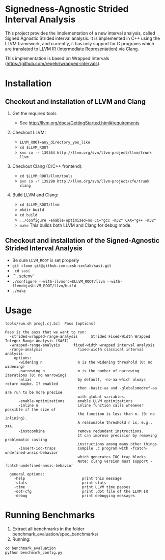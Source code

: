 # Signedness-Agnostic Strided Interval Analysis 

This project provides the implementation of a new interval analysis,
called Signed Agnostic Strided interval analysis. It is implemented in C++ using the
LLVM framework, and currently, it has only support for C programs
which are translated to LLVM IR (Intermediate Representation) via
Clang.

This implementation is based on Wrapped Intervals (https://github.com/regehr/wrapped-intervals).

# Installation 

## Checkout and installation of LLVM and Clang 

1. Get the required tools
   - See http://llvm.org/docs/GettingStarted.html#requirements

2. Checkout LLVM:
   - ```LLVM_ROOT=any_directory_you_like```
   - ```cd $LLVM_ROOT```
   - ```svn co -r 139364 http://llvm.org/svn/llvm-project/llvm/trunk llvm``` 

3. Checkout Clang (C/C++ frontend):
   - ```cd $LLVM_ROOT/llvm/tools```
   - ```svn co -r 139290 http://llvm.org/svn/llvm-project/cfe/trunk clang```

4. Build LLVM and Clang:

   - ```cd $LLVM_ROOT/llvm```
   - ```mkdir build``` 
   - ```cd build```
   - ```../configure -enable-optimized=no CC="gcc -m32" CXX="g++ -m32"```
   - ```make``` 
   This builds both LLVM and Clang for debug mode.

## Checkout and installation of the Signed-Agnostic Strided Interval Analysis 
- Be sure ```LLVM_ROOT``` is set properly
- ```git clone git@github.com:ucsb-seclab/sasi.git```
- ``` cd sasi```
- ```. setenv`
- ```./configure --with-llvmsrc=$LLVM_ROOT/llvm --with-llvmobj=$LLVM_ROOT/llvm/build```
- ```./make```


# Usage 

```
tools/run.sh prog[.c|.bc]  Pass [options] 

Pass is the pass that we want to run: 
  -strided-wrapped-range-analysis      Strided Fixed-Width Wrapped Integer Range Analysis (SASI)	
  -wrapped-range-analysis      fixed-width wrapped interval analysis
  -range-analysis                fixed-width classical interval analysis
    options:
      -widening n                n is the widening threshold (0: no widening)
      -narrowing n               n is the number of narrowing iterations (0: no narrowing)
      -alias                     by default, -no-aa which always return maybe. If enabled 
                                 then -basic-aa and -globalsmodref-aa are run to be more precise
                                 with global variables.
      -enable-optimizations      enable LLVM optimizations
      -inline n                  inline function calls whenever possible if the size of 
                                 the function is less than n. (0: no inlining). 
                                 A reasonable threshold n is, e.g., 255.
      -instcombine               remove redundant instructions.
                                 It can improve precision by removing problematic casting 
                                 instructions among many other things.
      -insert-ioc-traps          Compile .c program with -fcatch-undefined-ansic-behavior 
                                 which generates IOC trap blocks.  
                                 Note: clang version must support -fcatch-undefined-ansic-behavior    
                       
  general options:
    -help                          print this message
    -stats                         print stats
    -time                          print LLVM time passes
    -dot-cfg                       print .dot file of the LLVM IR
    -debug                         print debugging messages
```

# Running Benchmarks
1. Extract all benchmarks in the folder benchmark_evaluation/spec_benchmarks/
2. Running:
```
cd benchmark_evaluation
python benchmark_config.py
```
